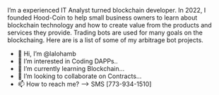 I’m a experienced IT Analyst turned blockchain developer. In 2022, I founded Hood-Coin to help small business owners to learn about blockchain technology and how to create value from the products and services they provide. Trading bots are used for many goals on the blockchaing. Here are is a list of some of my arbitrage bot projects.

- 👋 Hi, I’m @lalohamb
- 👀 I’m interested in Coding DAPPs..
- 🌱 I’m currently learning Blockchain...
- 💞️ I’m looking to collaborate on Contracts...
- 📫 How to reach me? --> SMS [773-934-1510]

<!---
lalohamb/lalohamb is a ✨ special ✨ repository because its `README.md` (this file) appears on your GitHub profile.
You can click the Preview link to take a look at your changes.
--->
